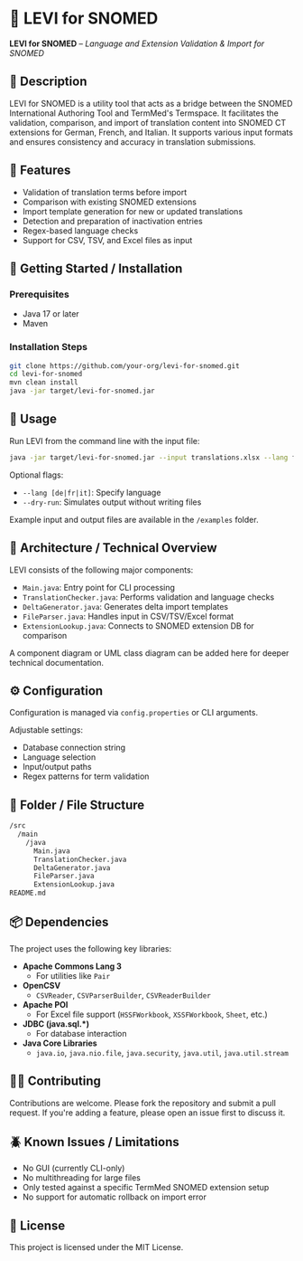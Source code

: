 # 🧾 LEVI for SNOMED

**LEVI for SNOMED** – *Language and Extension Validation & Import for SNOMED*

## 📝 Description

LEVI for SNOMED is a utility tool that acts as a bridge between the SNOMED International Authoring Tool and TermMed's Termspace. It facilitates the validation, comparison, and import of translation content into SNOMED CT extensions for German, French, and Italian. It supports various input formats and ensures consistency and accuracy in translation submissions.

## 🚀 Features

- Validation of translation terms before import
- Comparison with existing SNOMED extensions
- Import template generation for new or updated translations
- Detection and preparation of inactivation entries
- Regex-based language checks
- Support for CSV, TSV, and Excel files as input

## 🏁 Getting Started / Installation

### Prerequisites

- Java 17 or later
- Maven

### Installation Steps

```bash
git clone https://github.com/your-org/levi-for-snomed.git
cd levi-for-snomed
mvn clean install
java -jar target/levi-for-snomed.jar
```

## 🧪 Usage

Run LEVI from the command line with the input file:

```bash
java -jar target/levi-for-snomed.jar --input translations.xlsx --lang fr
```

Optional flags:

- `--lang [de|fr|it]`: Specify language
- `--dry-run`: Simulates output without writing files

Example input and output files are available in the `/examples` folder.

## 🧩 Architecture / Technical Overview

LEVI consists of the following major components:

- `Main.java`: Entry point for CLI processing
- `TranslationChecker.java`: Performs validation and language checks
- `DeltaGenerator.java`: Generates delta import templates
- `FileParser.java`: Handles input in CSV/TSV/Excel format
- `ExtensionLookup.java`: Connects to SNOMED extension DB for comparison

A component diagram or UML class diagram can be added here for deeper technical documentation.

## ⚙️ Configuration

Configuration is managed via `config.properties` or CLI arguments.

Adjustable settings:

- Database connection string
- Language selection
- Input/output paths
- Regex patterns for term validation

## 📂 Folder / File Structure

```bash
/src
  /main
    /java
      Main.java
      TranslationChecker.java
      DeltaGenerator.java
      FileParser.java
      ExtensionLookup.java
README.md
```

## 📦 Dependencies

The project uses the following key libraries:

- **Apache Commons Lang 3**
  - For utilities like `Pair`
- **OpenCSV**
  - `CSVReader`, `CSVParserBuilder`, `CSVReaderBuilder`
- **Apache POI**
  - For Excel file support (`HSSFWorkbook`, `XSSFWorkbook`, `Sheet`, etc.)
- **JDBC (java.sql.\*)**
  - For database interaction
- **Java Core Libraries**
  - `java.io`, `java.nio.file`, `java.security`, `java.util`, `java.util.stream`

## 🧑‍💻 Contributing

Contributions are welcome. Please fork the repository and submit a pull request. If you're adding a feature, please open an issue first to discuss it.

## 🪲 Known Issues / Limitations

- No GUI (currently CLI-only)
- No multithreading for large files
- Only tested against a specific TermMed SNOMED extension setup
- No support for automatic rollback on import error

## 📄 License

This project is licensed under the MIT License.
